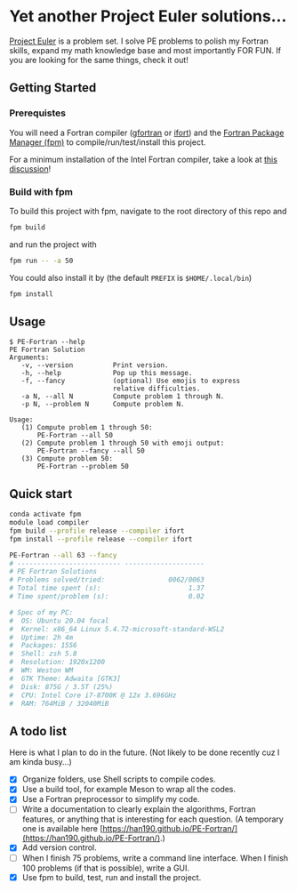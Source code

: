# Yet another Project Euler solutions...

[Project Euler](https://projecteuler.net/about) is a problem set. I solve PE problems to polish my Fortran skills, expand my math knowledge base and most importantly FOR FUN. If you are looking for the same things, check it out!

## Getting Started

### Prerequistes

You will need a Fortran compiler ([gfortran](https://gcc.gnu.org/wiki/GFortran) or [ifort](https://software.intel.com/content/www/us/en/develop/documentation/fortran-compiler-oneapi-dev-guide-and-reference/top.html)) and the [Fortran Package Manager (fpm)](https://github.com/fortran-lang/fpm) to compile/run/test/install this project. 

For a minimum installation of the Intel Fortran compiler, take a look at [this discussion](https://fortran-lang.discourse.group/t/intel-releases-oneapi-toolkit-free-fortran-2018/471/35?u=han190)!

### Build with fpm

To build this project with fpm, navigate to the root directory of this repo and

```bash
fpm build
```

and run the project with

```bash
fpm run -- -a 50
```

You could also install it by (the default `PREFIX` is `$HOME/.local/bin`)

```bash
fpm install
```

## Usage

```
$ PE-Fortran --help
PE Fortran Solution
Arguments:
   -v, --version          Print version.
   -h, --help             Pop up this message.
   -f, --fancy            (optional) Use emojis to express
                          relative difficulties.
   -a N, --all N          Compute problem 1 through N.
   -p N, --problem N      Compute problem N.

Usage:
   (1) Compute problem 1 through 50:
       PE-Fortran --all 50
   (2) Compute problem 1 through 50 with emoji output:
       PE-Fortran --fancy --all 50
   (3) Compute problem 50:
       PE-Fortran --problem 50
```

## Quick start

```bash
conda activate fpm
module load compiler
fpm build --profile release --compiler ifort
fpm install --profile release --compiler ifort

PE-Fortran --all 63 --fancy
# -------------------------- --------------------
# PE Fortran Solutions
# Problems solved/tried:                0062/0063
# Total time spent (s):                      1.37
# Time spent/problem (s):                    0.02

# Spec of my PC:
#  OS: Ubuntu 20.04 focal
#  Kernel: x86_64 Linux 5.4.72-microsoft-standard-WSL2
#  Uptime: 2h 4m
#  Packages: 1556
#  Shell: zsh 5.8
#  Resolution: 1920x1200
#  WM: Weston WM
#  GTK Theme: Adwaita [GTK3]
#  Disk: 875G / 3.5T (25%)
#  CPU: Intel Core i7-8700K @ 12x 3.696GHz
#  RAM: 764MiB / 32040MiB
```

## A todo list

Here is what I plan to do in the future. (Not likely to be done recently cuz I am kinda busy...)

- [x] Organize folders, use Shell scripts to compile codes.
- [x] Use a build tool, for example Meson to wrap all the codes. 
- [x] Use a Fortran preprocessor to simplify my code.
- [ ] Write a documentation to clearly explain the algorithms, Fortran features, or anything that is interesting for each question. (A temporary one is available here [https://han190.github.io/PE-Fortran/](https://han190.github.io/PE-Fortran/).)
- [x] Add version control.
- [ ] When I finish 75 problems, write a command line interface. When I finish 100 problems (if that is possible), write a GUI.
- [x] Use fpm to build, test, run and install the project.